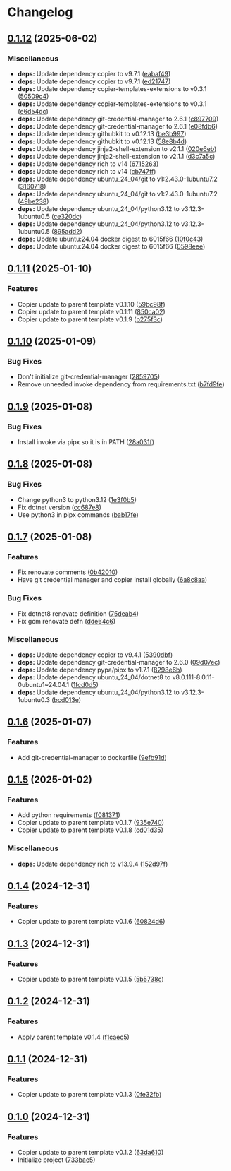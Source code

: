 # Changelog

## [0.1.12](https://github.com/natescherer/postmodern-tools-container/compare/v0.1.11...v0.1.12) (2025-06-02)


### Miscellaneous

* **deps:** Update dependency copier to v9.7.1 ([eabaf49](https://github.com/natescherer/postmodern-tools-container/commit/eabaf49f48b5710a7009c355640a131727535707))
* **deps:** Update dependency copier to v9.7.1 ([ed21747](https://github.com/natescherer/postmodern-tools-container/commit/ed21747852b1f0f2d0e3bbeb1f5231e6463cd44c))
* **deps:** Update dependency copier-templates-extensions to v0.3.1 ([50509c4](https://github.com/natescherer/postmodern-tools-container/commit/50509c44991166d0b96b8c5c712aedfa1ddbe1b0))
* **deps:** Update dependency copier-templates-extensions to v0.3.1 ([e6d54dc](https://github.com/natescherer/postmodern-tools-container/commit/e6d54dcfc84a6a82de55b3580f8972b732cfa64d))
* **deps:** Update dependency git-credential-manager to 2.6.1 ([c897709](https://github.com/natescherer/postmodern-tools-container/commit/c8977095ada7c671de4dd99cb6347baf308729ef))
* **deps:** Update dependency git-credential-manager to 2.6.1 ([e08fdb6](https://github.com/natescherer/postmodern-tools-container/commit/e08fdb6c7d3832521af60cf84b3c2bb9396cedfa))
* **deps:** Update dependency githubkit to v0.12.13 ([be3b997](https://github.com/natescherer/postmodern-tools-container/commit/be3b9973d44e8c8e696bfb3b8c9fb77c3c7d0a38))
* **deps:** Update dependency githubkit to v0.12.13 ([58e8b4d](https://github.com/natescherer/postmodern-tools-container/commit/58e8b4d7d99d7b1a3917f842ce5be9daa6b54332))
* **deps:** Update dependency jinja2-shell-extension to v2.1.1 ([020e6eb](https://github.com/natescherer/postmodern-tools-container/commit/020e6ebf819473351ff605d5890382df25f6d6bf))
* **deps:** Update dependency jinja2-shell-extension to v2.1.1 ([d3c7a5c](https://github.com/natescherer/postmodern-tools-container/commit/d3c7a5c46a83ec907e16920f15814467565d0fa8))
* **deps:** Update dependency rich to v14 ([6715263](https://github.com/natescherer/postmodern-tools-container/commit/6715263524450686d0d42d35066c04561f4d7c01))
* **deps:** Update dependency rich to v14 ([cb747ff](https://github.com/natescherer/postmodern-tools-container/commit/cb747ffe48edb0e64abc211f6bfa8c9367c68156))
* **deps:** Update dependency ubuntu_24_04/git to v1:2.43.0-1ubuntu7.2 ([3160718](https://github.com/natescherer/postmodern-tools-container/commit/3160718a08be75f07940d0b927fff2c519bcfb72))
* **deps:** Update dependency ubuntu_24_04/git to v1:2.43.0-1ubuntu7.2 ([49be238](https://github.com/natescherer/postmodern-tools-container/commit/49be23846c1b6f5fbe24e1b369b4552be56126c5))
* **deps:** Update dependency ubuntu_24_04/python3.12 to v3.12.3-1ubuntu0.5 ([ce320dc](https://github.com/natescherer/postmodern-tools-container/commit/ce320dc2bccc51187feee7a0d428d75284c5c9e2))
* **deps:** Update dependency ubuntu_24_04/python3.12 to v3.12.3-1ubuntu0.5 ([895add2](https://github.com/natescherer/postmodern-tools-container/commit/895add273939e9e8edcaad9e26349113f34c2c09))
* **deps:** Update ubuntu:24.04 docker digest to 6015f66 ([10f0c43](https://github.com/natescherer/postmodern-tools-container/commit/10f0c432692155bf6fc05bb8c555a7eb1468b669))
* **deps:** Update ubuntu:24.04 docker digest to 6015f66 ([0598eee](https://github.com/natescherer/postmodern-tools-container/commit/0598eee13f1a0244a82091ccd3b5313413366d80))

## [0.1.11](https://github.com/natescherer/postmodern-tools-container/compare/v0.1.10...v0.1.11) (2025-01-10)


### Features

* Copier update to parent template v0.1.10 ([59bc98f](https://github.com/natescherer/postmodern-tools-container/commit/59bc98f90b714243b1c0cd7b6b9e49d62388e3c6))
* Copier update to parent template v0.1.11 ([850ca02](https://github.com/natescherer/postmodern-tools-container/commit/850ca020cb359698942da26488361e3c6abdaf62))
* Copier update to parent template v0.1.9 ([b275f3c](https://github.com/natescherer/postmodern-tools-container/commit/b275f3cae055a2db57d7267f45843cf8bc42fc45))

## [0.1.10](https://github.com/natescherer/postmodern-tools-container/compare/v0.1.9...v0.1.10) (2025-01-09)


### Bug Fixes

* Don't initialize git-credential-manager ([2859705](https://github.com/natescherer/postmodern-tools-container/commit/28597055bc8735d158dcc111e63a2775b223b632))
* Remove unneeded invoke dependency from requirements.txt ([b7fd9fe](https://github.com/natescherer/postmodern-tools-container/commit/b7fd9feda7afa8b3dae51c23ffb176d66ffe64b1))

## [0.1.9](https://github.com/natescherer/postmodern-tools-container/compare/v0.1.8...v0.1.9) (2025-01-08)


### Bug Fixes

* Install invoke via pipx so it is in PATH ([28a031f](https://github.com/natescherer/postmodern-tools-container/commit/28a031f1e3ccbe5d00b7287569ac4ca3ee14be93))

## [0.1.8](https://github.com/natescherer/postmodern-tools-container/compare/v0.1.7...v0.1.8) (2025-01-08)


### Bug Fixes

* Change python3 to python3.12 ([1e3f0b5](https://github.com/natescherer/postmodern-tools-container/commit/1e3f0b559a075ed9571124ac180515cdf84730a2))
* Fix dotnet version ([cc687e8](https://github.com/natescherer/postmodern-tools-container/commit/cc687e85f6562316900e15b6faa0c50954cbc005))
* Use python3 in pipx commands ([bab17fe](https://github.com/natescherer/postmodern-tools-container/commit/bab17fe58a752d677c98c6ddf0f7d9d3e9a16450))

## [0.1.7](https://github.com/natescherer/postmodern-tools-container/compare/v0.1.6...v0.1.7) (2025-01-08)


### Features

* Fix renovate comments ([0b42010](https://github.com/natescherer/postmodern-tools-container/commit/0b42010f574406b17253033d1e3c65098b51ccde))
* Have git credential manager and copier install globally ([6a8c8aa](https://github.com/natescherer/postmodern-tools-container/commit/6a8c8aaa007e7d51223f7f6e4a82065f0607c024))


### Bug Fixes

* Fix dotnet8 renovate definition ([75deab4](https://github.com/natescherer/postmodern-tools-container/commit/75deab48d140603a4cd50938074e8dcdbcff8a24))
* Fix gcm renovate defn ([dde64c6](https://github.com/natescherer/postmodern-tools-container/commit/dde64c638e842895e19ba15cf4f4ca44b585881e))


### Miscellaneous

* **deps:** Update dependency copier to v9.4.1 ([5390dbf](https://github.com/natescherer/postmodern-tools-container/commit/5390dbf6d20a2142c2f672516fa966fd50fec0e6))
* **deps:** Update dependency git-credential-manager to 2.6.0 ([09d07ec](https://github.com/natescherer/postmodern-tools-container/commit/09d07ecc027ed3205b71b415e842f841867d31a9))
* **deps:** Update dependency pypa/pipx to v1.7.1 ([8298e6b](https://github.com/natescherer/postmodern-tools-container/commit/8298e6bd72a42f08e4ce2ad6fb299f43ba9dae43))
* **deps:** Update dependency ubuntu_24_04/dotnet8 to v8.0.111-8.0.11-0ubuntu1~24.04.1 ([1fcd0d5](https://github.com/natescherer/postmodern-tools-container/commit/1fcd0d5188a26af85bee58a9a1f1ddfcdcc54228))
* **deps:** Update dependency ubuntu_24_04/python3.12 to v3.12.3-1ubuntu0.3 ([bcd013e](https://github.com/natescherer/postmodern-tools-container/commit/bcd013e069e61ea8f3036bf050037b6a89ae0781))

## [0.1.6](https://github.com/natescherer/postmodern-tools-container/compare/v0.1.5...v0.1.6) (2025-01-07)


### Features

* Add git-credential-manager to dockerfile ([9efb91d](https://github.com/natescherer/postmodern-tools-container/commit/9efb91d06b807ef89faf0d74e3a211e693700779))

## [0.1.5](https://github.com/natescherer/postmodern-tools-container/compare/v0.1.4...v0.1.5) (2025-01-02)


### Features

* Add python requirements ([f081371](https://github.com/natescherer/postmodern-tools-container/commit/f081371e07852e8b6fa9490e03c91c15f50adf23))
* Copier update to parent template v0.1.7 ([935e740](https://github.com/natescherer/postmodern-tools-container/commit/935e74029f699cb1a9c83aaa1103a7ff3e9e41f7))
* Copier update to parent template v0.1.8 ([cd01d35](https://github.com/natescherer/postmodern-tools-container/commit/cd01d35adfed4ac1a5c1b8869a9cb1c1352c44e6))


### Miscellaneous

* **deps:** Update dependency rich to v13.9.4 ([152d97f](https://github.com/natescherer/postmodern-tools-container/commit/152d97fa3674cfea984feed790f77ff8b84aa5d6))

## [0.1.4](https://github.com/natescherer/postmodern-tools-container/compare/v0.1.3...v0.1.4) (2024-12-31)


### Features

* Copier update to parent template v0.1.6 ([60824d6](https://github.com/natescherer/postmodern-tools-container/commit/60824d6d4ebb3d35d3b5f0917e170fda4f621349))

## [0.1.3](https://github.com/natescherer/postmodern-tools-container/compare/v0.1.2...v0.1.3) (2024-12-31)


### Features

* Copier update to parent template v0.1.5 ([5b5738c](https://github.com/natescherer/postmodern-tools-container/commit/5b5738cfe270d750e313dfe7ef88013bb100c5e4))

## [0.1.2](https://github.com/natescherer/postmodern-tools-container/compare/v0.1.1...v0.1.2) (2024-12-31)


### Features

* Apply parent template v0.1.4 ([f1caec5](https://github.com/natescherer/postmodern-tools-container/commit/f1caec5ae2ffa9a088f05fb71e6b271c9c5ecab4))

## [0.1.1](https://github.com/natescherer/postmodern-tools-container/compare/v0.1.0...v0.1.1) (2024-12-31)


### Features

* Copier update to parent template v0.1.3 ([0fe32fb](https://github.com/natescherer/postmodern-tools-container/commit/0fe32fbe31009cc5ad0cab427b93b00ce5f486cd))

## [0.1.0](https://github.com/natescherer/postmodern-tools-container/compare/v0.0.1...v0.1.0) (2024-12-31)


### Features

* Copier update to parent template v0.1.2 ([63da610](https://github.com/natescherer/postmodern-tools-container/commit/63da6101a5879e3c66400dc796f4c51c83d9a8f1))
* Initialize project ([733bae5](https://github.com/natescherer/postmodern-tools-container/commit/733bae5b01523548617e71d4b6cf15bbe4c0497c))
